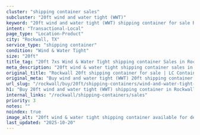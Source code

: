 ```yaml
---
cluster: "shipping container sales"
subcluster: "20ft wind and water tight (WWT)"
keyword: "20ft wind and water tight (WWT) shipping container for sale Rockwall, TX"
intent: "Transactional-Local"
page_type: "Location-Product"
city: "Rockwall, TX"
service_type: "shipping container"
condition: "Wind & Water Tight"
size: "20ft"
title_tag: "20ft 7xs Wind & Water Tight shipping container Sales in Rockwall | LC Container"
meta_description: "20ft wind & water tight shipping container sales in Rockwall. Fast delivery, competitive pricing. Serving shipping containers area. Quote ID: CSZ. Call (214) 524-4168 for your free quote today."
original_title: "Rockwall 20ft shipping container for sale | LC Container"
original_meta: "Buy wind and water tight (WWT) 20ft shipping container sale with local delivery in Rockwall, TX. LC Container — local Since 2003. Request a fast quote today."
url_slug: "/rockwall/buy/20ft/shipping-containers/wind-and-water-tight-wwt"
h1: "Buy 20ft wind and water tight (WWT) shipping container in Rockwall"
internal_links: "/rockwall/shipping-containers/sales"
priority: 3
notes: ""
noindex: true
image_alt: "20ft wind & water tight shipping container available for delivery in Rockwall"
last_updated: "2025-10-20"
---
```


<!-- TODO: Add unique city/inventory copy, images, and internal links here. -->
